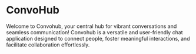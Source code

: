 # ConvoHub
Welcome to Convohub, your central hub for vibrant conversations and seamless communication! Convohub is a versatile and user-friendly chat application designed to connect people, foster meaningful interactions, and facilitate collaboration effortlessly.
